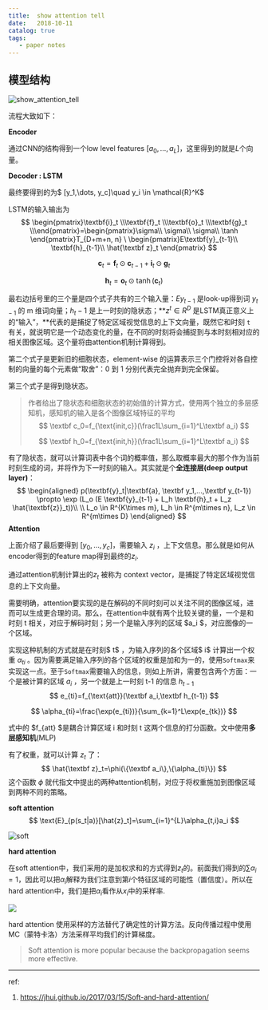 ```yaml
---
title:  show attention tell 
date:   2018-10-11
catalog: true
tags: 
   - paper notes
---
```


## 模型结构

![show_attention_tell](https://tuchuang-1259359185.cos.ap-chengdu.myqcloud.com/_asserts/show-attend-tell/1.jpg)



流程大致如下：

**Encoder**

通过CNN的结构得到一个low level features $[a_0, \dots, a_L]$，这里得到的就是$L$个向量。

**Decoder : LSTM**

最终要得到的为$ [y_1,\dots, y_c]\quad y_i \in \mathcal{R}^K$

LSTM的输入输出为
$$
\begin{pmatrix}\textbf{i}_t \\\textbf{f}_t \\\textbf{o}_t \\\textbf{g}_t \\\end{pmatrix}=\begin{pmatrix}\sigma\\ \sigma\\ \sigma\\ \tanh \end{pmatrix}T_{D+m+n, n} \ \begin{pmatrix}E\textbf{y}_{t-1}\\ \textbf{h}_{t-1}\\ \hat{\textbf z}_t \end{pmatrix}
$$

$$
\textbf{c}_t=\textbf{f}_t \odot \textbf{c}_{t-1} + \textbf{i}_t \odot \textbf{g}_t
$$

$$
\textbf{h}_t = \textbf{o}_t \odot \tanh(\textbf{c}_t)
$$

 最右边括号里的三个量是四个式子共有的三个输入量：$Ey_{t−1}$ 是look-up得到词 $y_{t−1}$ 的 m 维词向量；$h_t−1$ 是上一时刻的隐状态；**$z^t∈R^D$ 是LSTM真正意义上的“输入”，**代表的是捕捉了特定区域视觉信息的上下文向量，既然它和时刻 `t `有关，就说明它是一个动态变化的量，在不同的时刻将会捕捉到与本时刻相对应的相关图像区域。这个量将由attention机制计算得到。

 第二个式子是更新旧的细胞状态，element-wise 的运算表示三个门控将对各自控制的向量的每个元素做“取舍”：0 到 1 分别代表完全抛弃到完全保留。

第三个式子是得到隐状态。

> 作者给出了隐状态和细胞状态的初始值的计算方式，使用两个独立的多层感知机，感知机的输入是各个图像区域特征的平均
> $$
> \textbf c_0=f_{\text{init,c}}(\frac1L\sum_{i=1}^L\textbf a_i)
> $$
>
> $$
> \textbf h_0=f_{\text{init,h}}(\frac1L\sum_{i=1}^L\textbf a_i)
> $$
>
>

有了隐状态，就可以计算词表中各个词的概率值，那么取概率最大的那个作为当前时刻生成的词，并将作为下一时刻的输入。其实就是个**全连接层(deep output layer)**：
$$
\begin{aligned}
p(\textbf{y}_t|\textbf{a}, \textbf y_1,...,\textbf y_{t-1}) \propto \exp (L_o (E \textbf{y}_{t-1} + L_h \textbf{h}_t + L_z \hat{\textbf{z}}_t))\\
\\
 L_o \in R^{K\times m}, L_h \in R^{m\times n}, L_z \in R^{m\times D}
\end{aligned}
$$
**Attention**

上面介绍了最后要得到 $[y_0,\dots, y_c]$，需要输入 $z_i$ ，上下文信息。那么就是如何从encoder得到的feature map得到最终的$z_i$.

 通过attention机制计算出的$z_t$ 被称为 context vector，是捕捉了特定区域视觉信息的上下文向量。

 需要明确，attention要实现的是在解码的不同时刻可以关注不同的图像区域，进而可以生成更合理的词。那么，在attention中就有两个比较关键的量，一个是和时刻 t 相关，对应于解码时刻；另一个是输入序列的区域  $a_i $，对应图像的一个区域。

实现这种机制的方式就是在时刻$ t$ ，为输入序列的各个区域$ i$ 计算出一个权重 $α_{ti}$ 。因为需要满足输入序列的各个区域的权重是加和为一的，使用`Softmax`来实现这一点。至于`Softmax`需要输入的信息，则如上所讲，需要包含两个方面：一个是被计算的区域 $a_i$ ，另一个就是上一时刻 t-1 的信息 $h_{t−1}$ 
$$
e_{ti}=f_{\text{att}}(\textbf a_i,\textbf h_{t-1})
$$

$$
\alpha_{ti}=\frac{\exp(e_{ti})}{\sum_{k=1}^L\exp(e_{tk})}
$$

式中的 $f_{att} $是耦合计算区域 i 和时刻 t 这两个信息的打分函数。文中使用**多层感知机**(MLP)

有了权重，就可以计算 $z_t$ 了：
$$
\hat{\textbf z}_t=\phi(\{\textbf a_i\},\{\alpha_{ti}\})
$$
这个函数 $ϕ$ 就代指文中提出的两种attention机制，对应于将权重施加到图像区域到两种不同的策略。

**soft attention**
$$
\text{E}_{p(s_t|a)}[\hat{z}_t]=\sum_{i=1}^{L}\alpha_{t,i}a_i
$$

![soft](https://tuchuang-1259359185.cos.ap-chengdu.myqcloud.com/_asserts/show-attend-tell/2.png)

**hard attention**

在soft attention中，我们采用的是加权求和的方式得到$z_t$的。前面我们得到的$\sum \alpha_i=1$，因此可以把$\alpha_i$解释为我们注意到第$i$个特征区域的可能性（置信度）。所以在hard attention中，我们是把$\alpha_i$看作从$x_i$中的采样率.

![](https://tuchuang-1259359185.cos.ap-chengdu.myqcloud.com/_asserts/show-attend-tell/3.jpg)

hard attention 使用采样的方法替代了确定性的计算方法。反向传播过程中使用MC（蒙特卡洛）方法采样平均我们的计算梯度。

> Soft attention is more popular because the backpropagation seems more effective.

---

ref:

1. https://jhui.github.io/2017/03/15/Soft-and-hard-attention/
